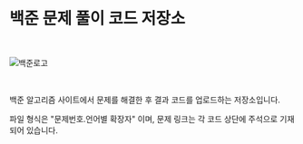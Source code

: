 # 백준 문제 풀이 코드 저장소

<br/>

![백준로고](https://github.com/KJirung/BaekJoon/assets/142071404/0f5adbbb-14c3-42c4-a543-e5134060cce5)

<br/>

백준 알고리즘 사이트에서 문제를 해결한 후 결과 코드를 업로드하는 저장소입니다.

파일 형식은 "문제번호.언어별 확장자" 이며, 문제 링크는 각 코드 상단에 주석으로 기재되어 있습니다.
